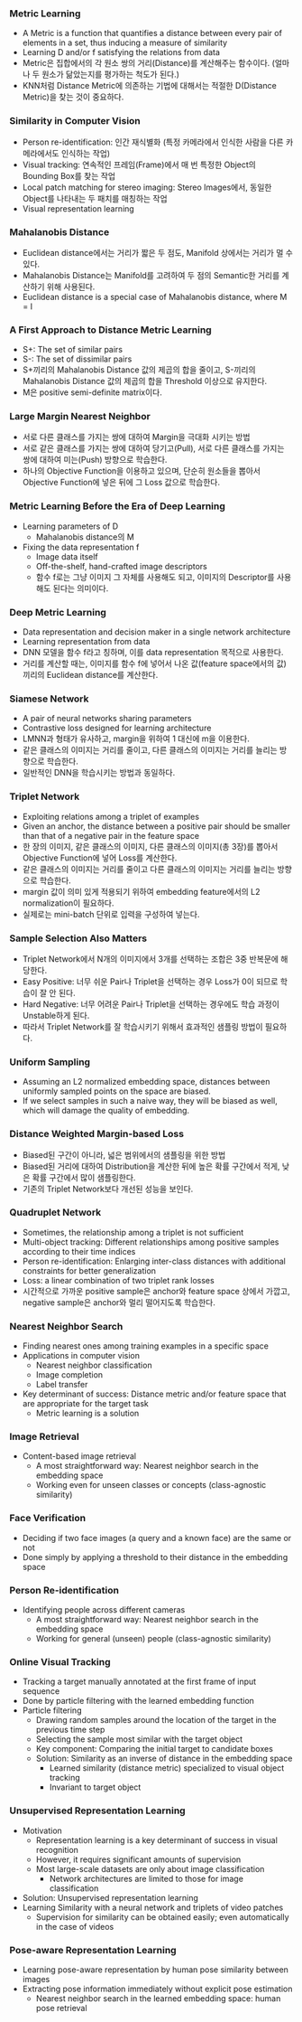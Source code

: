### Metric Learning

* A Metric is a function that quantifies a distance between every pair of elements in a set, thus inducing a measure of similarity
* Learning D and/or f satisfying the relations from data
* Metric은 집합에서의 각 원소 쌍의 거리(Distance)를 계산해주는 함수이다. (얼마나 두 원소가 닮았는지를 평가하는 척도가 된다.)
* KNN처럼 Distance Metric에 의존하는 기법에 대해서는 적절한 D(Distance Metric)을 찾는 것이 중요하다.

### Similarity in Computer Vision

* Person re-identification: 인간 재식별화 (특정 카메라에서 인식한 사람을 다른 카메라에서도 인식하는 작업)
* Visual tracking: 연속적인 프레임(Frame)에서 매 번 특정한 Object의 Bounding Box를 찾는 작업
* Local patch matching for stereo imaging: Stereo Images에서, 동일한 Object를 나타내는 두 패치를 매칭하는 작업
* Visual representation learning

### Mahalanobis Distance

* Euclidean distance에서는 거리가 짧은 두 점도, Manifold 상에서는 거리가 멀 수 있다.
* Mahalanobis Distance는 Manifold를 고려하여 두 점의 Semantic한 거리를 계산하기 위해 사용된다.
* Euclidean distance is a special case of Mahalanobis distance, where M = I

### A First Approach to Distance Metric Learning

* S+: The set of similar pairs
* S-: The set of dissimilar pairs
* S+끼리의 Mahalanobis Distance 값의 제곱의 합을 줄이고, S-끼리의 Mahalanobis Distance 값의 제곱의 합을 Threshold 이상으로 유지한다.
* M은 positive semi-definite matrix이다.

### Large Margin Nearest Neighbor

* 서로 다른 클래스를 가지는 쌍에 대하여 Margin을 극대화 시키는 방법
* 서로 같은 클래스를 가지는 쌍에 대하여 당기고(Pull), 서로 다른 클래스를 가지는 쌍에 대하여 미는(Push) 방향으로 학습한다.
* 하나의 Objective Function을 이용하고 있으며, 단순히 원소들을 뽑아서 Objective Function에 넣은 뒤에 그 Loss 값으로 학습한다.

### Metric Learning Before the Era of Deep Learning

* Learning parameters of D
  * Mahalanobis distance의 M
* Fixing the data representation f
  * Image data itself
  * Off-the-shelf, hand-crafted image descriptors
  * 함수 f로는 그냥 이미지 그 자체를 사용해도 되고, 이미지의 Descriptor를 사용해도 된다는 의미이다.

### Deep Metric Learning

* Data representation and decision maker in a single network architecture
* Learning representation from data
* DNN 모델을 함수 f라고 칭하며, 이를 data representation 목적으로 사용한다.
* 거리를 계산할 때는, 이미지를 함수 f에 넣어서 나온 값(feature space에서의 값)끼리의 Euclidean distance를 계산한다.

### Siamese Network

* A pair of neural networks sharing parameters
* Contrastive loss designed for learning architecture
* LMNN과 형태가 유사하고, margin을 위하여 1 대신에 m을 이용한다.
* 같은 클래스의 이미지는 거리를 줄이고, 다른 클래스의 이미지는 거리를 늘리는 방향으로 학습한다.
* 일반적인 DNN을 학습시키는 방법과 동일하다.

### Triplet Network

* Exploiting relations among a triplet of examples
* Given an anchor, the distance between a positive pair should be smaller than that of a negative pair in the feature space
* 한 장의 이미지, 같은 클래스의 이미지, 다른 클래스의 이미지(총 3장)를 뽑아서 Objective Function에 넣어 Loss를 계산한다.
* 같은 클래스의 이미지는 거리를 줄이고 다른 클래스의 이미지는 거리를 늘리는 방향으로 학습한다.
* margin 값이 의미 있게 적용되기 위하여 embedding feature에서의 L2 normalization이 필요하다.
* 실제로는 mini-batch 단위로 입력을 구성하여 넣는다.

### Sample Selection Also Matters

* Triplet Network에서 N개의 이미지에서 3개를 선택하는 조합은 3중 반복문에 해당한다.
* Easy Positive: 너무 쉬운 Pair나 Triplet을 선택하는 경우 Loss가 0이 되므로 학습이 잘 안 된다.
* Hard Negative: 너무 어려운 Pair나 Triplet을 선택하는 경우에도 학습 과정이 Unstable하게 된다.
* 따라서 Triplet Network를 잘 학습시키기 위해서 효과적인 샘플링 방법이 필요하다.

### Uniform Sampling

* Assuming an L2 normalized embedding space, distances between uniformly sampled points on the space are biased.
* If we select samples in such a naive way, they will be biased as well, which will damage the quality of embedding.

### Distance Weighted Margin-based Loss

* Biased된 구간이 아니라, 넓은 범위에서의 샘플링을 위한 방법
* Biased된 거리에 대하여 Distribution을 계산한 뒤에 높은 확률 구간에서 적게, 낮은 확률 구간에서 많이 샘플링한다.
* 기존의 Triplet Network보다 개선된 성능을 보인다.

### Quadruplet Network

* Sometimes, the relationship among a triplet is not sufficient
* Multi-object tracking: Different relationships among positive samples according to their time indices
* Person re-identification: Enlarging inter-class distances with additional constraints for better generalization
* Loss: a linear combination of two triplet rank losses
* 시간적으로 가까운 positive sample은 anchor와 feature space 상에서 가깝고, negative sample은 anchor와 멀리 떨어지도록 학습한다.

### Nearest Neighbor Search

* Finding nearest ones among training examples in a specific space
* Applications in computer vision
  * Nearest neighbor classification
  * Image completion
  * Label transfer
* Key determinant of success: Distance metric and/or feature space that are appropriate for the target task
  * Metric learning is a solution

### Image Retrieval

* Content-based image retrieval
  * A most straightforward way: Nearest neighbor search in the embedding space
  * Working even for unseen classes or concepts (class-agnostic similarity)

### Face Verification

* Deciding if two face images (a query and a known face) are the same or not
* Done simply by applying a threshold to their distance in the embedding space

### Person Re-identification

* Identifying people across different cameras
  * A most straightforward way: Nearest neighbor search in the embedding space
  * Working for general (unseen) people (class-agnostic similarity)

### Online Visual Tracking

* Tracking a target manually annotated at the first frame of input sequence
* Done by particle filtering with the learned embedding function
* Particle filtering
  * Drawing random samples around the location of the target in the previous time step
  * Selecting the sample most similar with the target object
  * Key component: Comparing the initial target to candidate boxes
  * Solution: Similarity as an inverse of distance in the embedding space
    * Learned similarity (distance metric) specialized to visual object tracking
    * Invariant to target object

### Unsupervised Representation Learning

* Motivation
  * Representation learning is a key determinant of success in visual recognition
  * However, it requires significant amounts of supervision
  * Most large-scale datasets are only about image classification
    * Network architectures are limited to those for image classification
* Solution: Unsupervised representation learning
* Learning Similarity with a neural network and triplets of video patches
  * Supervision for similarity can be obtained easily; even automatically in the case of videos

### Pose-aware Representation Learning

* Learning pose-aware representation by human pose similarity between images
* Extracting pose information immediately without explicit pose estimation
  * Nearest neighbor search in the learned embedding space: human pose retrieval

